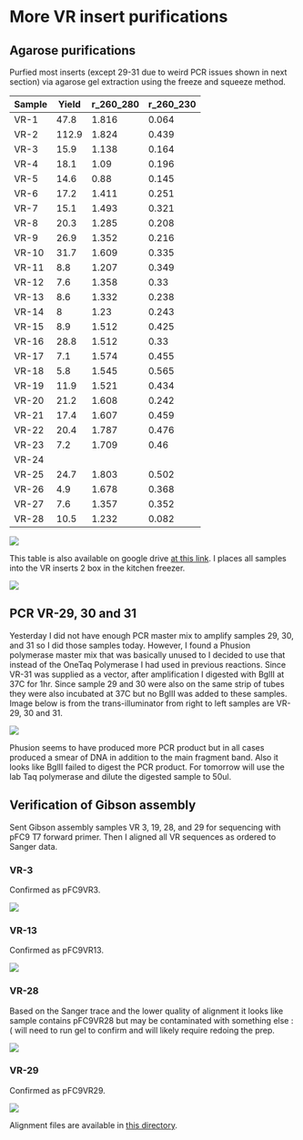 # More VR insert purifications

## Agarose purifications

Purfied most inserts (except 29-31 due to weird PCR issues shown in next section)
via agarose gel extraction using the freeze and squeeze method. 

| Sample | Yield | r_260_280 | r_260_230 |
|--------|-------|-----------|-----------|
| VR-1   |  47.8 |     1.816 |     0.064 |
| VR-2   | 112.9 |     1.824 |     0.439 |
| VR-3   |  15.9 |     1.138 |     0.164 |
| VR-4   |  18.1 |      1.09 |     0.196 |
| VR-5   |  14.6 |      0.88 |     0.145 |
| VR-6   |  17.2 |     1.411 |     0.251 |
| VR-7   |  15.1 |     1.493 |     0.321 |
| VR-8   |  20.3 |     1.285 |     0.208 |
| VR-9   |  26.9 |     1.352 |     0.216 |
| VR-10  |  31.7 |     1.609 |     0.335 |
| VR-11  |   8.8 |     1.207 |     0.349 |
| VR-12  |   7.6 |     1.358 |      0.33 |
| VR-13  |   8.6 |     1.332 |     0.238 |
| VR-14  |     8 |      1.23 |     0.243 |
| VR-15  |   8.9 |     1.512 |     0.425 |
| VR-16  |  28.8 |     1.512 |      0.33 |
| VR-17  |   7.1 |     1.574 |     0.455 |
| VR-18  |   5.8 |     1.545 |     0.565 |
| VR-19  |  11.9 |     1.521 |     0.434 |
| VR-20  |  21.2 |     1.608 |     0.242 |
| VR-21  |  17.4 |     1.607 |     0.459 |
| VR-22  |  20.4 |     1.787 |     0.476 |
| VR-23  |   7.2 |     1.709 |      0.46 |
| VR-24  |       |           |           |
| VR-25  |  24.7 |     1.803 |     0.502 |
| VR-26  |   4.9 |     1.678 |     0.368 |
| VR-27  |   7.6 |     1.357 |     0.352 |
| VR-28  |  10.5 |     1.232 |     0.082 |

![](images/assorted/9-2-21-yields.png)

This table is also available on google drive [at this link](https://docs.google.com/spreadsheets/d/1uVMHNV4ZRlbc2tSt_ybtEGExGHNorv1Q5E7ToMvlFII/edit?usp=sharing).
I places all samples into the VR inserts 2 box in the kitchen freezer.

![](images/assorted/IMG_5431.jpg)

## PCR VR-29, 30 and 31

Yesterday I did not have enough PCR master mix to amplify samples 29, 30, and 31
so I did those samples today. However, I found a Phusion polymerase master mix
that was basically unused to I decided to use that instead of the OneTaq
Polymerase I had used in previous reactions. Since VR-31 was supplied as a
vector, after amplification I digested with BglII at 37C for 1hr. Since sample
29 and 30 were also on the same strip of tubes they were also incubated at
37C but no BglII was added to these samples. Image below is from the trans-illuminator from right to left samples are VR-29, 30 and 31.

![](images/assorted/IMG_5430.jpg)

Phusion seems to have produced more PCR product but in all cases produced
a smear of DNA in addition to the main fragment band. Also it looks like
BglII failed to digest the PCR product. For tomorrow will use the lab Taq 
polymerase and dilute the digested sample to 50ul.

## Verification of Gibson assembly

Sent Gibson assembly samples VR 3, 19, 28, and 29 for sequencing with pFC9
T7 forward primer. Then I aligned all VR sequences as ordered to Sanger
data.

### VR-3

Confirmed as pFC9VR3.

![](VR-3-19-28-29-alignments-pFC9VR3.png)

### VR-13

Confirmed as pFC9VR13.

![](images/assorted/VR-3-19-28-29-alignments-pFC9VR13.png)

### VR-28

Based on the Sanger trace and the lower quality of alignment it looks like
sample contains pFC9VR28 but may be contaminated with something else :(
will need to run gel to confirm and will likely require redoing the prep.

![](images/assorted/VR-3-19-28-29-alignments-pFC9VR28.png)

### VR-29

Confirmed as pFC9VR29.

![](images/assorted/VR-3-19-28-29-alignments-pFC9VR29.png)

Alignment files are available in [this directory](sequences/Gibson-sanger-confirmation-alignments/).


